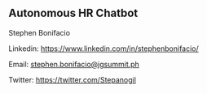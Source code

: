 ## Autonomous HR Chatbot

Stephen Bonifacio


Linkedin: https://www.linkedin.com/in/stephenbonifacio/

Email: stephen.bonifacio@jgsummit.ph

Twitter: https://twitter.com/Stepanogil

